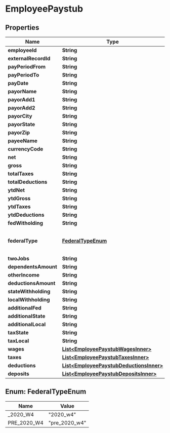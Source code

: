 

# EmployeePaystub


## Properties

| Name | Type | Description | Notes |
|------------ | ------------- | ------------- | -------------|
|**employeeId** | **String** |  |  [optional] |
|**externalRecordId** | **String** |  |  [optional] |
|**payPeriodFrom** | **String** |  |  [optional] |
|**payPeriodTo** | **String** |  |  [optional] |
|**payDate** | **String** |  |  [optional] |
|**payorName** | **String** |  |  [optional] |
|**payorAdd1** | **String** |  |  [optional] |
|**payorAdd2** | **String** |  |  [optional] |
|**payorCity** | **String** |  |  [optional] |
|**payorState** | **String** |  |  [optional] |
|**payorZip** | **String** |  |  [optional] |
|**payeeName** | **String** |  |  [optional] |
|**currencyCode** | **String** |  |  [optional] |
|**net** | **String** |  |  [optional] |
|**gross** | **String** |  |  [optional] |
|**totalTaxes** | **String** |  |  [optional] |
|**totalDeductions** | **String** |  |  [optional] |
|**ytdNet** | **String** |  |  [optional] |
|**ytdGross** | **String** |  |  [optional] |
|**ytdTaxes** | **String** |  |  [optional] |
|**ytdDeductions** | **String** |  |  [optional] |
|**fedWitholding** | **String** |  |  [optional] |
|**federalType** | [**FederalTypeEnum**](#FederalTypeEnum) | must be 2020_w4, pre_2020_w4, or null |  [optional] |
|**twoJobs** | **String** | boolean value |  [optional] |
|**dependentsAmount** | **String** | float value |  [optional] |
|**otherIncome** | **String** | float value |  [optional] |
|**deductionsAmount** | **String** | float value |  [optional] |
|**stateWithholding** | **String** |  |  [optional] |
|**localWithholding** | **String** |  |  [optional] |
|**additionalFed** | **String** |  |  [optional] |
|**additionalState** | **String** |  |  [optional] |
|**additionalLocal** | **String** |  |  [optional] |
|**taxState** | **String** |  |  [optional] |
|**taxLocal** | **String** |  |  [optional] |
|**wages** | [**List&lt;EmployeePaystubWagesInner&gt;**](EmployeePaystubWagesInner.md) |  |  [optional] |
|**taxes** | [**List&lt;EmployeePaystubTaxesInner&gt;**](EmployeePaystubTaxesInner.md) |  |  [optional] |
|**deductions** | [**List&lt;EmployeePaystubDeductionsInner&gt;**](EmployeePaystubDeductionsInner.md) |  |  [optional] |
|**deposits** | [**List&lt;EmployeePaystubDepositsInner&gt;**](EmployeePaystubDepositsInner.md) |  |  [optional] |



## Enum: FederalTypeEnum

| Name | Value |
|---- | -----|
| _2020_W4 | &quot;2020_w4&quot; |
| PRE_2020_W4 | &quot;pre_2020_w4&quot; |



